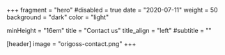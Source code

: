 +++
fragment = "hero"
#disabled = true
date = "2020-07-11"
weight = 50
background = "dark"
color = "light"

minHeight = "16em"
title = "Contact us"
title_align = "left"
#subtitle = ""

[header]
  image = "origoss-contact.png"
+++
